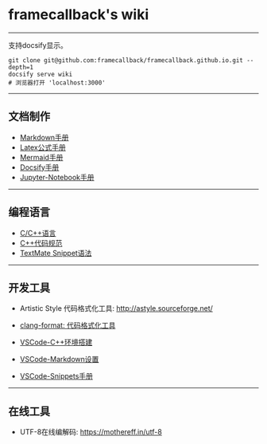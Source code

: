 # framecallback's wiki

---

支持docsify显示。
```shell
git clone git@github.com:framecallback/framecallback.github.io.git --depth=1
docsify serve wiki
# 浏览器打开 'localhost:3000'
```

---

## 文档制作
* [Markdown手册](make_docs/markdown_manual.md)
* [Latex公式手册](make_docs/latex_formula_manual.md)
* [Mermaid手册](make_docs/mermaid_manual.md)
* [Docsify手册](make_docs/docsify_manual.md)
* [Jupyter-Notebook手册](make_docs/jupyter_notebook_manual.md)

---

## 编程语言
* [C/C++语言](language/cpp_language.md)
* [C++代码规范](language/cpp_coding_style.md)
* [TextMate Snippet语法](language/textmate_snippet_syntax.md)

---

## 开发工具

* Artistic Style 代码格式化工具: http://astyle.sourceforge.net/
* [clang-format: 代码格式化工具](dev_tools/clang_format_manual.md)

* [VSCode-C++环境搭建](dev_tools/vscode_cpp_setup.md)
* [VSCode-Markdown设置](dev_tools/vscode_markdown_setup.md)
* [VSCode-Snippets手册](dev_tools/vscode_snippets_manual.md)

---

## 在线工具
* UTF-8在线编解码: https://mothereff.in/utf-8
